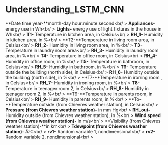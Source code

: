 # Understanding_LSTM_CNN

**Date time year-**month-day hour:minute:second<br/ >
**Appliances-** energy use in Wh<br/ >
**Lights-** energy use of light fixtures in the house in Wh<br/ >
**T1-** Temperature in kitchen area, in Celsius<br/ >
**RH_1-** Humidity in kitchen area, in %<br/ >
**T2-**Temperature in living room area, in Celsius<br/ >
**RH_2-** Humidity in living room area, in %<br/ >
**T3-** Temperature in laundry room area<br/ >
**RH_3-** Humidity in laundry room area, in %<br/ >
**T4-** Temperature in office room, in Celsius<br/ >
**RH_4-** Humidity in office room, in %<br/ >
**T5-** Temperature in bathroom, in Celsius<br/ >
**RH_5-** Humidity in bathroom, in %<br/ >
**T6-** Temperature outside the building (north side), in Celsius<br/ >
**RH_6-** Humidity outside the building (north side), in %<br/ >
**T7-**Temperature in ironing room , in Celsius<br/ >
**RH_7-** Humidity in ironing room, in %<br/ >
**T8-** Temperature in teenager room 2, in Celsius<br/ >
**RH_8-** Humidity in teenager room 2, in %<br/ >
**T9-**Temperature in parents room, in Celsius<br/ >
**RH_9-** Humidity in parents room, in %<br/ >
**To-**Temperature outside (from Chievres weather station), in Celsius<br/ >
**Pressure (from Chievres weather station)-** in mm Hg<br/ >
**RH_out-** Humidity outside (from Chievres weather station), in %<br/ >
**Wind speed (from Chievres weather station)-** in m/s<br/ >
**Visibility (from Chievres weather station)-**in km<br/ >
**Tdewpoint (from Chievres weather station)-** Â°C<br/ >
**rv1-** Random variable 1, nondimensional<br/ >
**rv2-** Random variable 2, nondimensional<br/ >